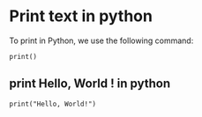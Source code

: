 # Print text in python

To print in Python, we use the following command:
```
print()
```

## print **Hello, World !** in python
```
print("Hello, World!")
```